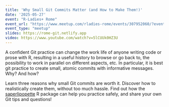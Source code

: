 ```yaml
---
title: 'Why Small Git Commits Matter (and How to Make Them!)'
date: '2025-05-27'
event: "R-Ladies+ Rome"
event_url: "https://www.meetup.com/rladies-rome/events/307952060/?eventOrigin=group_past_events"
event_type: "meetup"
slides: https://rome-git.netlify.app
video: https://www.youtube.com/watch?v=5lCUUk0HZ3U
---
```


A confident Git practice can change the work life of anyone writing code or prose with R, resulting in a useful history to browse or go back to, the possibility to work in parallel on different aspects, etc. In particular, it is best git practice to create small, atomic commits with informative messages. Why? And how?

Learn three reasons why small Git commits are worth it. Discover how to realistically create them, without too much hassle. Find out how the [saperlipopette](https://docs.ropensci.org/saperlipopette/) R package can help you practice safely, and share your own Git tips and questions!